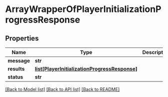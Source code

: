 # ArrayWrapperOfPlayerInitializationProgressResponse

## Properties
Name | Type | Description | Notes
------------ | ------------- | ------------- | -------------
**message** | **str** |  | [optional] 
**results** | [**list[PlayerInitializationProgressResponse]**](PlayerInitializationProgressResponse.md) |  | [optional] 
**status** | **str** |  | [optional] 

[[Back to Model list]](../README.md#documentation-for-models) [[Back to API list]](../README.md#documentation-for-api-endpoints) [[Back to README]](../README.md)

